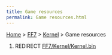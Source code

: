```yaml
---
title: Game resources
permalink: Game resources.html
---
```


[Home](../../Main%20Page.md) > [FF7](../../FF7.md) > [Kernel](../Kernel.md) > Game resources

1.  REDIRECT [FF7/Kernel/Kernel.bin][]

  [FF7/Kernel/Kernel.bin]: Kernel.bin.md "wikilink"
